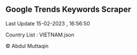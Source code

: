 

## Google Trends Keywords Scraper 
 
Last Update 15-02-2023 , 16:56:50

Country List :
VIETNAM.json



© Abdul Muttaqin 
